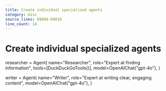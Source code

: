 ```yaml
---
title: Create individual specialized agents
category: misc
source_lines: 69804-69818
line_count: 14
---
```


# Create individual specialized agents
researcher = Agent(
    name="Researcher",
    role="Expert at finding information",
    tools=[DuckDuckGoTools()],
    model=OpenAIChat("gpt-4o"),
)

writer = Agent(
    name="Writer",
    role="Expert at writing clear, engaging content",
    model=OpenAIChat("gpt-4o"),
)

